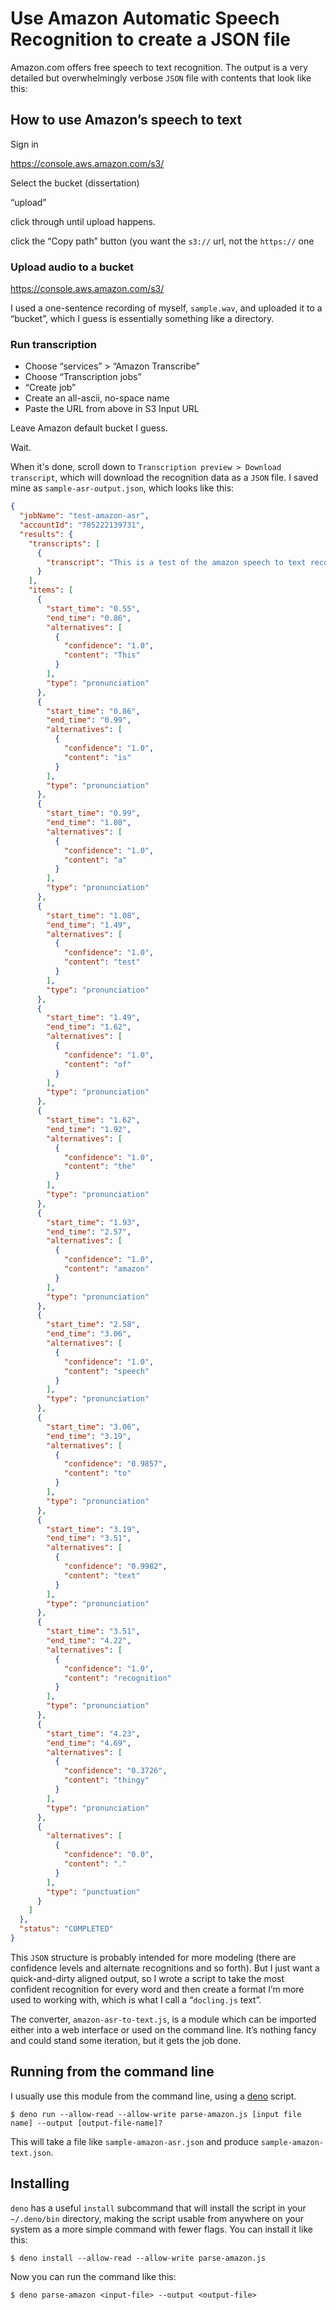 # Use Amazon Automatic Speech Recognition to create a JSON file


Amazon.com offers free speech to text recognition. The output is a very detailed but overwhelmingly verbose `JSON` file with contents that look like this:


## How to use Amazon’s speech to text

Sign in

<https://console.aws.amazon.com/s3/>

Select the bucket (dissertation)

“upload”

click through until upload happens.

click the “Copy path” button (you want the `s3://` url, not the `https://` one


### Upload audio to a bucket


<https://console.aws.amazon.com/s3/>


I used a one-sentence recording of myself, `sample.wav`, and uploaded it to a “bucket”, which I guess is essentially something like a directory.


### Run transcription

* Choose “services” > “Amazon Transcribe”
* Choose “Transcription jobs”
* “Create job”
* Create an all-ascii, no-space name
* Paste the URL from above in S3 Input URL

Leave Amazon default bucket I guess.

Wait.

When it's done, scroll down to `Transcription preview > Download transcript`, which will download the recognition data as a `JSON` file. I saved mine as `sample-asr-output.json`, which looks like this:


```json
{
  "jobName": "test-amazon-asr",
  "accountId": "785222139731",
  "results": {
    "transcripts": [
      {
        "transcript": "This is a test of the amazon speech to text recognition thingy."
      }
    ],
    "items": [
      {
        "start_time": "0.55",
        "end_time": "0.86",
        "alternatives": [
          {
            "confidence": "1.0",
            "content": "This"
          }
        ],
        "type": "pronunciation"
      },
      {
        "start_time": "0.86",
        "end_time": "0.99",
        "alternatives": [
          {
            "confidence": "1.0",
            "content": "is"
          }
        ],
        "type": "pronunciation"
      },
      {
        "start_time": "0.99",
        "end_time": "1.08",
        "alternatives": [
          {
            "confidence": "1.0",
            "content": "a"
          }
        ],
        "type": "pronunciation"
      },
      {
        "start_time": "1.08",
        "end_time": "1.49",
        "alternatives": [
          {
            "confidence": "1.0",
            "content": "test"
          }
        ],
        "type": "pronunciation"
      },
      {
        "start_time": "1.49",
        "end_time": "1.62",
        "alternatives": [
          {
            "confidence": "1.0",
            "content": "of"
          }
        ],
        "type": "pronunciation"
      },
      {
        "start_time": "1.62",
        "end_time": "1.92",
        "alternatives": [
          {
            "confidence": "1.0",
            "content": "the"
          }
        ],
        "type": "pronunciation"
      },
      {
        "start_time": "1.93",
        "end_time": "2.57",
        "alternatives": [
          {
            "confidence": "1.0",
            "content": "amazon"
          }
        ],
        "type": "pronunciation"
      },
      {
        "start_time": "2.58",
        "end_time": "3.06",
        "alternatives": [
          {
            "confidence": "1.0",
            "content": "speech"
          }
        ],
        "type": "pronunciation"
      },
      {
        "start_time": "3.06",
        "end_time": "3.19",
        "alternatives": [
          {
            "confidence": "0.9857",
            "content": "to"
          }
        ],
        "type": "pronunciation"
      },
      {
        "start_time": "3.19",
        "end_time": "3.51",
        "alternatives": [
          {
            "confidence": "0.9982",
            "content": "text"
          }
        ],
        "type": "pronunciation"
      },
      {
        "start_time": "3.51",
        "end_time": "4.22",
        "alternatives": [
          {
            "confidence": "1.0",
            "content": "recognition"
          }
        ],
        "type": "pronunciation"
      },
      {
        "start_time": "4.23",
        "end_time": "4.69",
        "alternatives": [
          {
            "confidence": "0.3726",
            "content": "thingy"
          }
        ],
        "type": "pronunciation"
      },
      {
        "alternatives": [
          {
            "confidence": "0.0",
            "content": "."
          }
        ],
        "type": "punctuation"
      }
    ]
  },
  "status": "COMPLETED"
}
```


This `JSON` structure is probably intended for more modeling (there are confidence levels and alternate recognitions and so forth). But I just want a quick-and-dirty aligned output, so I wrote a script to take the most confident recognition for every word and then create a format I’m more used to working with, which is what I call a  “`docling.js` text”. 

The converter, `amazon-asr-to-text.js`, is a module which can be imported either into a web interface or used on the command line.  It’s nothing fancy and could stand some iteration, but it gets the job done. 

## Running from the command line

I usually use this module from the command line, using a [deno](https://deno.land) script.

```
$ deno run --allow-read --allow-write parse-amazon.js [input file name] --output [output-file-name]?
```

This will take a file like `sample-amazon-asr.json` and produce `sample-amazon-text.json`.

## Installing 

`deno` has a useful `install` subcommand that will install the script in your `~/.deno/bin` directory, making the script usable from anywhere on your system as a more simple command with fewer flags. You can install it like this:

```
$ deno install --allow-read --allow-write parse-amazon.js
```

Now you can run the command like this:

```shell
$ deno parse-amazon <input-file> --output <output-file>
```
